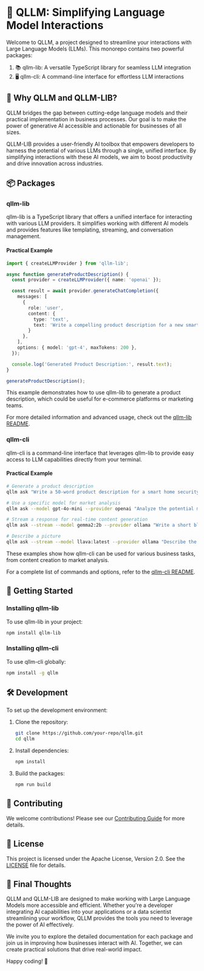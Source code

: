 # 🚀 QLLM: Simplifying Language Model Interactions

Welcome to QLLM, a project designed to streamline your interactions with Large Language Models (LLMs). This monorepo contains two powerful packages:

1. 📚 qllm-lib: A versatile TypeScript library for seamless LLM integration
2. 🖥️ qllm-cli: A command-line interface for effortless LLM interactions

## 🌟 Why QLLM and QLLM-LIB?

QLLM bridges the gap between cutting-edge language models and their practical implementation in business processes. Our goal is to make the power of generative AI accessible and actionable for businesses of all sizes.

QLLM-LIB provides a user-friendly AI toolbox that empowers developers to harness the potential of various LLMs through a single, unified interface. By simplifying interactions with these AI models, we aim to boost productivity and drive innovation across industries.

## 📦 Packages

### qllm-lib

qllm-lib is a TypeScript library that offers a unified interface for interacting with various LLM providers. It simplifies working with different AI models and provides features like templating, streaming, and conversation management.

#### Practical Example

```typescript
import { createLLMProvider } from 'qllm-lib';

async function generateProductDescription() {
  const provider = createLLMProvider({ name: 'openai' });

  const result = await provider.generateChatCompletion({
    messages: [
      { 
        role: 'user', 
        content: { 
          type: 'text', 
          text: 'Write a compelling product description for a new smartphone with a foldable screen, 5G capability, and 48-hour battery life.' 
        } 
      },
    ],
    options: { model: 'gpt-4', maxTokens: 200 },
  });

  console.log('Generated Product Description:', result.text);
}

generateProductDescription();
```

This example demonstrates how to use qllm-lib to generate a product description, which could be useful for e-commerce platforms or marketing teams.

For more detailed information and advanced usage, check out the [qllm-lib README](./packages/qllm-lib/README.md).

### qllm-cli

qllm-cli is a command-line interface that leverages qllm-lib to provide easy access to LLM capabilities directly from your terminal.

#### Practical Example

```bash
# Generate a product description
qllm ask "Write a 50-word product description for a smart home security camera with night vision and two-way audio."

# Use a specific model for market analysis
qllm ask --model gpt-4o-mini --provider openai "Analyze the potential market impact of electric vehicles in the next 5 years. Provide 3 key points."

# Stream a response for real-time content generation
qllm ask --stream --model gemma2:2b --provider ollama "Write a short blog post about the benefits of remote work."

# Describe a picture
qllm ask --stream --model llava:latest --provider ollama "Describe the picture" -i "https://upload.wikimedia.org/wikipedia/commons/thumb/c/ca/Kowloon_Waterfront%2C_Hong_Kong%2C_2013-08-09%2C_DD_05.jpg/640px-Kowloon_Waterfront%2C_Hong_Kong%2C_2013-08-09%2C_DD_05.jpg"
```


These examples show how qllm-cli can be used for various business tasks, from content creation to market analysis.

For a complete list of commands and options, refer to the [qllm-cli README](./packages/qllm-cli/README.md).

## 🚀 Getting Started

### Installing qllm-lib

To use qllm-lib in your project:

```bash
npm install qllm-lib
```

### Installing qllm-cli

To use qllm-cli globally:

```bash
npm install -g qllm
```

## 🛠️ Development

To set up the development environment:

1. Clone the repository:
   ```bash
   git clone https://github.com/your-repo/qllm.git
   cd qllm
   ```

2. Install dependencies:
   ```bash
   npm install
   ```

3. Build the packages:
   ```bash
   npm run build
   ```

## 🤝 Contributing

We welcome contributions! Please see our [Contributing Guide](CONTRIBUTING.md) for more details.

## 📄 License

This project is licensed under the Apache License, Version 2.0. See the [LICENSE](LICENSE) file for details.

## 🌟 Final Thoughts

QLLM and QLLM-LIB are designed to make working with Large Language Models more accessible and efficient. Whether you're a developer integrating AI capabilities into your applications or a data scientist streamlining your workflow, QLLM provides the tools you need to leverage the power of AI effectively.

We invite you to explore the detailed documentation for each package and join us in improving how businesses interact with AI. Together, we can create practical solutions that drive real-world impact.

Happy coding! 🚀
